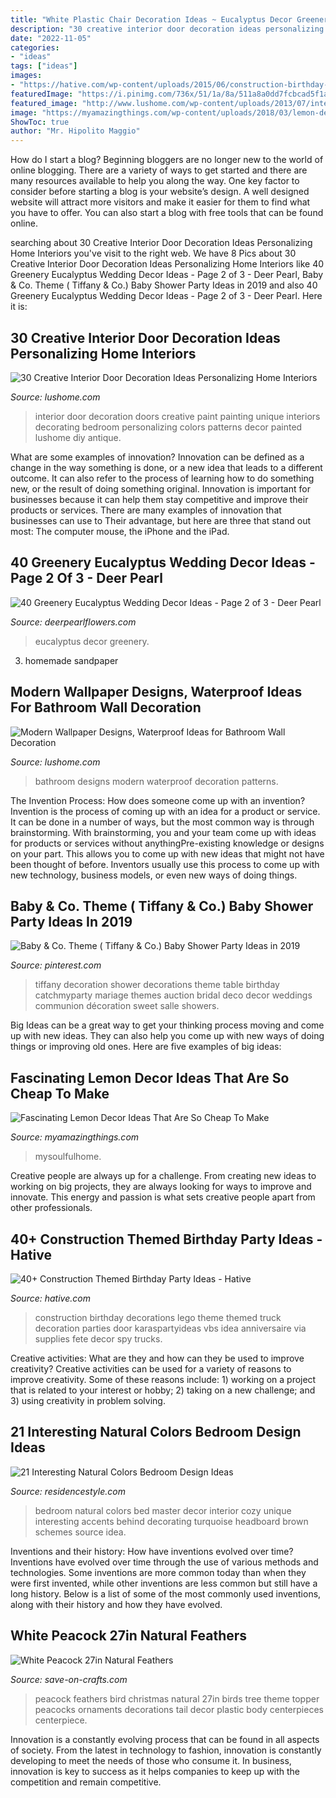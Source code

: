 ```yaml
---
title: "White Plastic Chair Decoration Ideas ~ Eucalyptus Decor Greenery"
description: "30 creative interior door decoration ideas personalizing home interiors"
date: "2022-11-05"
categories:
- "ideas"
tags: ["ideas"]
images:
- "https://hative.com/wp-content/uploads/2015/06/construction-birthday-party/9-construction-themed-birthday-party.jpg"
featuredImage: "https://i.pinimg.com/736x/51/1a/8a/511a8a0dd7fcbcad5f1a7412f6099249.jpg?b=t"
featured_image: "http://www.lushome.com/wp-content/uploads/2013/07/interior-doors-painting-decoration-patterns-8.jpg"
image: "https://myamazingthings.com/wp-content/uploads/2018/03/lemon-decor-.jpg"
ShowToc: true
author: "Mr. Hipolito Maggio"
---
```



How do I start a blog?
Beginning bloggers are no longer new to the world of online blogging. There are a variety of ways to get started and there are many resources available to help you along the way. One key factor to consider before starting a blog is your website’s design. A well designed website will attract more visitors and make it easier for them to find what you have to offer. You can also start a blog with free tools that can be found online.

	

		
searching about 30 Creative Interior Door Decoration Ideas Personalizing Home Interiors you've visit to the right web. We have 8 Pics about 30 Creative Interior Door Decoration Ideas Personalizing Home Interiors like 40 Greenery Eucalyptus Wedding Decor Ideas - Page 2 of 3 - Deer Pearl, Baby &amp; Co. Theme ( Tiffany &amp; Co.) Baby Shower Party Ideas in 2019 and also 40 Greenery Eucalyptus Wedding Decor Ideas - Page 2 of 3 - Deer Pearl. Here it is:
		
    
## 30 Creative Interior Door Decoration Ideas Personalizing Home Interiors

<img loading=lazy src="http://www.lushome.com/wp-content/uploads/2013/07/interior-doors-painting-decoration-patterns-8.jpg" onerror="this.onerror=null;this.src='https://tse1.mm.bing.net/th?id=OIP.gvcBRK5vgvMJf4CvDU9mXQAAAA&amp;pid=15.1';" alt="30 Creative Interior Door Decoration Ideas Personalizing Home Interiors">

_Source: lushome.com_

>interior door decoration doors creative paint painting unique interiors decorating bedroom personalizing colors patterns decor painted lushome diy antique. 

	

What are some examples of innovation?
Innovation can be defined as a change in the way something is done, or a new idea that leads to a different outcome. It can also refer to the process of learning how to do something new, or the result of doing something original. Innovation is important for businesses because it can help them stay competitive and improve their products or services. There are many examples of innovation that businesses can use to Their advantage, but here are three that stand out most: The computer mouse, the iPhone and the iPad.

    
## 40 Greenery Eucalyptus Wedding Decor Ideas - Page 2 Of 3 - Deer Pearl

<img loading=lazy src="http://www.deerpearlflowers.com/wp-content/uploads/2016/12/eucalyptus-leaves-wedding-chair-decor-details.jpg" onerror="this.onerror=null;this.src='https://tse4.mm.bing.net/th?id=OIP.byTLDkqRHmZ6SBaD2LsAPQHaLI&amp;pid=15.1';" alt="40 Greenery Eucalyptus Wedding Decor Ideas - Page 2 of 3 - Deer Pearl">

_Source: deerpearlflowers.com_

>eucalyptus decor greenery. 

	

3. homemade sandpaper

    
## Modern Wallpaper Designs, Waterproof Ideas For Bathroom Wall Decoration

<img loading=lazy src="https://www.lushome.com/wp-content/uploads/2018/10/bathroom-remodeling-ideas-wallpaper-patterns-15.jpg" onerror="this.onerror=null;this.src='https://tse1.mm.bing.net/th?id=OIP.GCNCvypWH_ZWOWkfpl_JMwHaJ3&amp;pid=15.1';" alt="Modern Wallpaper Designs, Waterproof Ideas for Bathroom Wall Decoration">

_Source: lushome.com_

>bathroom designs modern waterproof decoration patterns. 

	

The Invention Process: How does someone come up with an invention?
Invention is the process of coming up with an idea for a product or service. It can be done in a number of ways, but the most common way is through brainstorming. With brainstorming, you and your team come up with ideas for products or services without anythingPre-existing knowledge or designs on your part. This allows you to come up with new ideas that might not have been thought of before. Inventors usually use this process to come up with new technology, business models, or even new ways of doing things.

    
## Baby &amp; Co. Theme ( Tiffany &amp; Co.) Baby Shower Party Ideas In 2019

<img loading=lazy src="https://i.pinimg.com/736x/51/1a/8a/511a8a0dd7fcbcad5f1a7412f6099249.jpg?b=t" onerror="this.onerror=null;this.src='https://tse3.mm.bing.net/th?id=OIP.gJQknbYsIGnk9SNxlyEQRAHaJ3&amp;pid=15.1';" alt="Baby &amp; Co. Theme ( Tiffany &amp; Co.) Baby Shower Party Ideas in 2019">

_Source: pinterest.com_

>tiffany decoration shower decorations theme table birthday catchmyparty mariage themes auction bridal deco decor weddings communion décoration sweet salle showers. 

	

Big Ideas can be a great way to get your thinking process moving and come up with new ideas. They can also help you come up with new ways of doing things or improving old ones. Here are five examples of big ideas: 

    
## Fascinating Lemon Decor Ideas That Are So Cheap To Make

<img loading=lazy src="https://myamazingthings.com/wp-content/uploads/2018/03/lemon-decor-.jpg" onerror="this.onerror=null;this.src='https://tse4.mm.bing.net/th?id=OIP.K3XhqLeEy6Uxs7CN9-wgqAHaJ4&amp;pid=15.1';" alt="Fascinating Lemon Decor Ideas That Are So Cheap To Make">

_Source: myamazingthings.com_

>mysoulfulhome. 

	

Creative people are always up for a challenge. From creating new ideas to working on big projects, they are always looking for ways to improve and innovate. This energy and passion is what sets creative people apart from other professionals.

    
## 40+ Construction Themed Birthday Party Ideas - Hative

<img loading=lazy src="https://hative.com/wp-content/uploads/2015/06/construction-birthday-party/9-construction-themed-birthday-party.jpg" onerror="this.onerror=null;this.src='https://tse2.mm.bing.net/th?id=OIP.zlPK5a2dn6h150QFH_i0wwHaLF&amp;pid=15.1';" alt="40+ Construction Themed Birthday Party Ideas - Hative">

_Source: hative.com_

>construction birthday decorations lego theme themed truck decoration parties door karaspartyideas vbs idea anniversaire via supplies fete decor spy trucks. 

	

Creative activities: What are they and how can they be used to improve creativity?
Creative activities can be used for a variety of reasons to improve creativity. Some of these reasons include: 1) working on a project that is related to your interest or hobby; 2) taking on a new challenge; and 3) using creativity in problem solving.

    
## 21 Interesting Natural Colors Bedroom Design Ideas

<img loading=lazy src="http://residencestyle.com/wp-content/uploads/2015/01/Unique-White-Natural-Colors-For-Master-Bedroom.jpg" onerror="this.onerror=null;this.src='https://tse2.mm.bing.net/th?id=OIP.CDNJu-hIFNp5odwOCah-1gHaJ3&amp;pid=15.1';" alt="21 Interesting Natural Colors Bedroom Design Ideas">

_Source: residencestyle.com_

>bedroom natural colors bed master decor interior cozy unique interesting accents behind decorating turquoise headboard brown schemes source idea. 

	

Inventions and their history: How have inventions evolved over time?
Inventions have evolved over time through the use of various methods and technologies. Some inventions are more common today than when they were first invented, while other inventions are less common but still have a long history. Below is a list of some of the most commonly used inventions, along with their history and how they have evolved.

    
## White Peacock 27in Natural Feathers

<img loading=lazy src="https://d28xhcgddm1buq.cloudfront.net/product-images/white-peacock-27-long-4.jpg" onerror="this.onerror=null;this.src='https://tse4.mm.bing.net/th?id=OIP.QHgLrbUeXUgpS88WDAPe-QHaLD&amp;pid=15.1';" alt="White Peacock 27in Natural Feathers">

_Source: save-on-crafts.com_

>peacock feathers bird christmas natural 27in birds tree theme topper peacocks ornaments decorations tail decor plastic body centerpieces centerpiece. 

	

Innovation is a constantly evolving process that can be found in all aspects of society. From the latest in technology to fashion, innovation is constantly developing to meet the needs of those who consume it. In business, innovation is key to success as it helps companies to keep up with the competition and remain competitive.

